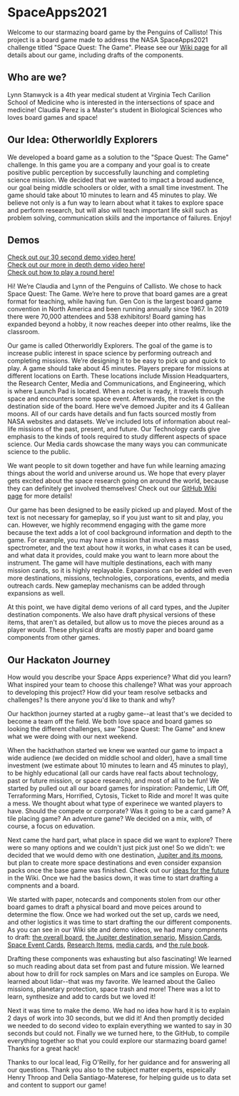 # SpaceApps2021
Welcome to our starmazing board game by the Penguins of Callisto! This project is a board game made to address the NASA SpaceApps2021 challenge titled "Space Quest: The Game". Please see our [Wiki page](https://github.com/lkstanwyck/SpaceApps2021/wiki) for all details about our game, including drafts of the components.

## Who are we?

Lynn Stanwyck is a 4th year medical student at Virginia Tech Carilion School of Medicine who is interested in the intersections of space and medicine!
Claudia Perez is a Master's student in Biological Sciences who loves board games and space!


## Our Idea: Otherworldly Explorers
We developed a board game as a solution to the "Space Quest: The Game" challenge. In this game you are a company and your goal is to create positive public perception by successfully launching and completing science mission. We decided that we wanted to impact a broad audience, our goal being middle schoolers or older, with a small time investment. The game should take about 10 minutes to learn and 45 minutes to play. We believe not only is a fun way to learn about what it takes to explore space and perform research, but will also will teach important life skill such as problem solving, communication skiils and the importance of failures. Enjoy!


## Demos

[Check out our 30 second demo video here!](https://youtu.be/OQqrTKpcdfU)          
[Check out our more in depth demo video here!](https://youtu.be/OQqrTKpcdfU)          
[Check out how to play a round here!](https://youtu.be/OQqrTKpcdfU)

Hi! We’re Claudia and Lynn of the Penguins of Callisto. We chose to hack Space Quest: The Game. We’re here to prove that board games are a great format for teaching, while having fun. Gen Con is the largest board game convention in North America and been running annually since 1967. In 2019 there were 70,000 attendees and 538 exhibitors! Board gaming has expanded beyond a hobby, it now reaches deeper into other realms, like the classroom.

Our game is called Otherworldly Explorers. The goal of the game is to increase public interest in space science by performing outreach and completing missions. We’re designing it to be easy to pick up and quick to play. A game should take about 45 minutes. Players prepare for missions at different locations on Earth. These locations include Mission Headquarters, the Research Center, Media and Communications, and Engineering, which is where Launch Pad is located. When a rocket is ready, it travels through space and encounters some space event. Afterwards, the rocket is on the destination side of the board. Here we’ve demoed Jupiter and its 4 Galilean moons. All of our cards have details and fun facts sourced mostly from NASA websites and datasets. We’ve included lots of information about real-life missions of the past, present, and future. Our Technology cards give emphasis to the kinds of tools required to study different aspects of space science. Our Media cards showcase the many ways you can communicate science to the public.  

We want people to sit down together and have fun while learning amazing things about the world and universe around us. We hope that every player gets excited about the space research going on around the world, because they can definitely get involved themselves! Check out our [GitHub Wiki page](https://github.com/lkstanwyck/SpaceApps2021/wiki) for more details!

Our game has been designed to be easily picked up and played. Most of the text is not necessary for gameplay, so if you just want to sit and play, you can. However, we highly recommend engaging with the game more because the text adds a lot of cool background information and depth to the game. For example, you may have a mission that involves a mass spectrometer, and the text about how it works, in what cases it can be used, and what data it provides, could make you want to learn more about the instrument. The game will have multiple destinations, each with many mission cards, so it is highly replayable. Expansions can be added with even more destinations, missions, technologies, corporations, events, and media outreach cards. New gameplay mechanisms can be added through expansions as well. 

At this point, we have digital demo verions of all card types, and the Jupiter destination components. We also have draft physical versions of these items, that aren't as detailed, but allow us to move the pieces around as a player would. These physical drafts are mostly paper and board game components from other games. 


## Our Hackaton Journey

How would you describe your Space Apps experience? What did you learn? What inspired your team to choose this challenge? What was your approach to developing this project? How did your team resolve setbacks and challenges? Is there anyone you'd like to thank and why?

Our hackthon journey started at a rugby game--at least that's we decided to become a team off the field. We both love space and board games so looking the different challenges, saw "Space Quest: The Game" and knew what we were doing with our next weekend.

When the hackthathon started we knew we wanted our game to impact a wide audience (we decided on middle school and older), have a small time investment (we estimate about 10 minutes to learn and 45 minutes to play), to be highly educational (all our cards have real facts about technology, past or future mission, or space research), and most of all to be fun! We started by pulled out all our board games for inspiration: Pandemic, Lift Off, Terraforming Mars, Horrified, Cytosis, Ticket to Ride and more! It was quite a mess. We thought about what type of experinece we wanted players to have. Should the compete or corrporate? Was it going to be a card game? A tile placing game? An adventure game? We decided on a mix, with, of course, a focus on eduvation. 

Next came the hard part, what place in space did we want to explore? There were so many options and we couldn't just pick just one! So we didn't: we decided that we would demo with one destination, [Jupiter and its moons](https://github.com/lkstanwyck/SpaceApps2021/wiki/Destinations), but plan to create more space destinations and even consider expansion packs once the base game was finished. Check out our [ideas for the future](https://github.com/lkstanwyck/SpaceApps2021/wiki/The-Future) in the Wiki. Once we had the basics down, it was time to start drafting a compnents and a board.

We started with paper, notecards and components stolen from our other board games to draft a physical board and move peices around to determine the flow. Once we had worked out the set up, cards we need, and other logistics it was time to start drafting the our different components. As you can see in our Wiki site and demo videos, we had many compnents to draft: [the overall board](https://github.com/lkstanwyck/SpaceApps2021/wiki), [the Jupiter destination senario](https://github.com/lkstanwyck/SpaceApps2021/wiki/Destinations), [Mission Cards](https://github.com/lkstanwyck/SpaceApps2021/wiki/Missions-Cards), [Space Event Cards](https://github.com/lkstanwyck/SpaceApps2021/wiki/Space-Event-Cards), [Research Items](https://github.com/lkstanwyck/SpaceApps2021/wiki/Research-Item-Cards), [media cards](https://github.com/lkstanwyck/SpaceApps2021/wiki/Earth#media-cards), and [the rule book](https://github.com/lkstanwyck/SpaceApps2021/wiki/Rule-Book).

Drafting these components was exhausting but also fascinating! We learned so much reading about data set from past and future mission. We learned about how to drill for rock samples on Mars and ice samples on Europa. We learned about lidar--that was my favorite. We learned about the Galieo missions, planetary protection, space trash and more! There was a lot to learn, synthesize and add to cards but we loved it!

Next it was time to make the demo. We had no idea how hard it is to explain 2 days of work into 30 seconds, but we did it! And then promptly decided we needed to do second video to explain everything we wanted to say in 30 seconds but could not. Finally we we turned here, to the GitHub, to compile everything together so that you could explore our starmazing board game! Thanks for a great hack!

Thanks to our local lead, Fig O'Reilly, for her guidance and for answering all our questions. Thank you also to the subject matter experts, espeically Henry Throop and Delia Santiago-Materese, for helping guide us to data set and content to support our game!




